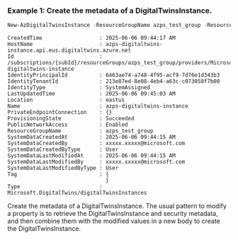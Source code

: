 ### Example 1: Create the metadata of a DigitalTwinsInstance.
```powershell
New-AzDigitalTwinsInstance -ResourceGroupName azps_test_group -ResourceName azps-digitaltwins-instance -Location eastus -EnableSystemAssignedIdentity:$true -PublicNetworkAccess 'Enabled'
```

```output
CreatedTime                  : 2025-06-06 09:44:17 AM
HostName                     : azps-digitaltwins-instance.api.eus.digitaltwins.azure.net
Id                           : /subscriptions/{subId}/resourceGroups/azps_test_group/providers/Microsoft.DigitalTwins/digitalTwinsInstances/azps-digitaltwins-instance
IdentityPrincipalId          : 6463ae74-a748-4f95-acf9-7d76e1d343b3
IdentityTenantId             : 213e87ed-8e08-4eb4-a63c-c073058f7b00
IdentityType                 : SystemAssigned
LastUpdatedTime              : 2025-06-06 09:45:03 AM
Location                     : eastus
Name                         : azps-digitaltwins-instance
PrivateEndpointConnection    : {}
ProvisioningState            : Succeeded
PublicNetworkAccess          : Enabled
ResourceGroupName            : azps_test_group
SystemDataCreatedAt          : 2025-06-06 09:44:15 AM
SystemDataCreatedBy          : xxxxx.xxxxx@microsoft.com
SystemDataCreatedByType      : User
SystemDataLastModifiedAt     : 2025-06-06 09:44:15 AM
SystemDataLastModifiedBy     : xxxxx.xxxxx@microsoft.com
SystemDataLastModifiedByType : User
Tag                          : {
                               }
Type                         : Microsoft.DigitalTwins/digitalTwinsInstances
```

Create the metadata of a DigitalTwinsInstance.
The usual pattern to modify a property is to retrieve the DigitalTwinsInstance and security metadata, and then combine them with the modified values in a new body to create the DigitalTwinsInstance.